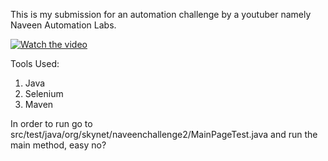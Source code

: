 This is my submission for an automation challenge by a youtuber namely Naveen Automation Labs. </br>

[![Watch the video](https://img.youtube.com/vi/GCszRxo8cWk/hqdefault.jpg)](https://www.youtube.com/embed/GCszRxo8cWk)

Tools Used:
1. Java
2. Selenium
3. Maven

In order to run go to src/test/java/org/skynet/naveenchallenge2/MainPageTest.java and run the main method, easy no?
